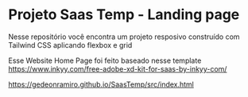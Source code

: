 # Projeto Saas Temp - Landing page

Nesse repositório você encontra um projeto resposivo construído com Tailwind CSS aplicando flexbox e grid

Esse Website Home Page foi feito baseado nesse template https://www.inkyy.com/free-adobe-xd-kit-for-saas-by-inkyy-com/

https://gedeonramiro.github.io/SaasTemp/src/index.html

